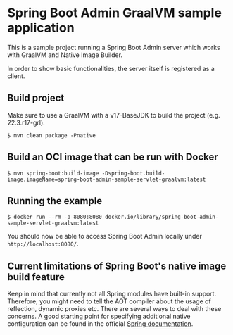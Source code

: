 # Spring Boot Admin GraalVM sample application

This is a sample project running a Spring Boot Admin server which works with GraalVM and Native Image Builder.

In order to show basic functionalities, the server itself is registered as a client.

## Build project

Make sure to use a GraalVM with a v17-BaseJDK to build the project (e.g. 22.3.r17-grl).

```
$ mvn clean package -Pnative
```

## Build an OCI image that can be run with Docker

```
$ mvn spring-boot:build-image -Dspring-boot.build-image.imageName=spring-boot-admin-sample-servlet-graalvm:latest
```

## Running the example

```
$ docker run --rm -p 8080:8080 docker.io/library/spring-boot-admin-sample-servlet-graalvm:latest
```

You should now be able to access Spring Boot Admin locally under `http://localhost:8080/`.

## Current limitations of Spring Boot's native image build feature

Keep in mind that currently not all Spring modules have built-in support. Therefore, you might need to tell the AOT compiler about the usage of reflection, dynamic proxies etc. There are several ways to deal with these concerns. A good starting point for specifying additional native configuration can be found in the official [Spring documentation](https://docs.spring.io/spring-framework/docs/6.0.0/reference/html/core.html#aot-hints).
